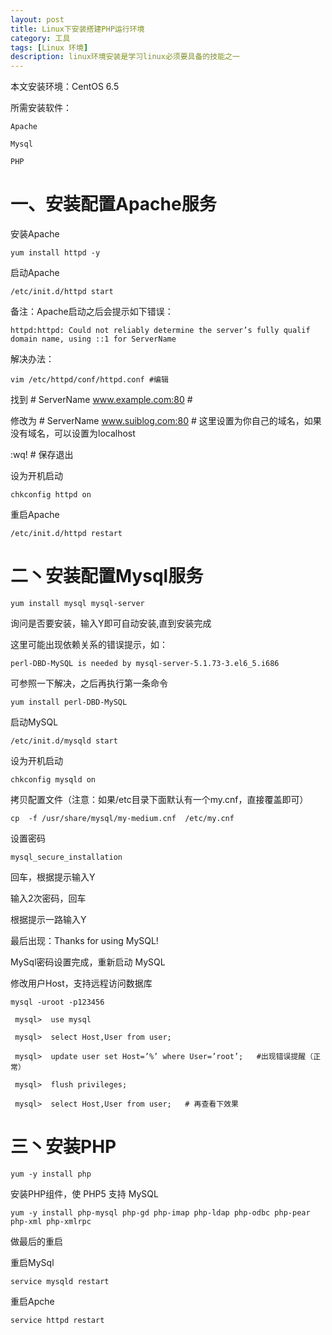 ```yaml
---
layout: post
title: Linux下安装搭建PHP运行环境
category: 工具
tags: [Linux 环境]
description: linux环境安装是学习linux必须要具备的技能之一
---
```


本文安装环境：CentOS 6.5

所需安装软件：

    Apache

    Mysql

    PHP

# 一、安装配置Apache服务

安装Apache

    yum install httpd -y
	
启动Apache

    /etc/init.d/httpd start
	
备注：Apache启动之后会提示如下错误：

    httpd:httpd: Could not reliably determine the server’s fully qualif domain name, using ::1 for ServerName

解决办法：

    vim /etc/httpd/conf/httpd.conf #编辑

找到 # ServerName www.example.com:80 # 

修改为 # ServerName www.suiblog.com:80 # 这里设置为你自己的域名，如果没有域名，可以设置为localhost

:wq! # 保存退出

设为开机启动

    chkconfig httpd on
重启Apache

    /etc/init.d/httpd restart
# 二丶安装配置Mysql服务

    yum install mysql mysql-server
	
询问是否要安装，输入Y即可自动安装,直到安装完成

这里可能出现依赖关系的错误提示，如：

    perl-DBD-MySQL is needed by mysql-server-5.1.73-3.el6_5.i686

可参照一下解决，之后再执行第一条命令

    yum install perl-DBD-MySQL
	
启动MySQL

    /etc/init.d/mysqld start
	
设为开机启动

    chkconfig mysqld on

拷贝配置文件（注意：如果/etc目录下面默认有一个my.cnf，直接覆盖即可）

    cp  -f /usr/share/mysql/my-medium.cnf  /etc/my.cnf
 
设置密码

    mysql_secure_installation
	
回车，根据提示输入Y

输入2次密码，回车

根据提示一路输入Y

最后出现：Thanks for using MySQL!

MySql密码设置完成，重新启动 MySQL

修改用户Host，支持远程访问数据库

    mysql -uroot -p123456
	
     mysql>  use mysql

     mysql>  select Host,User from user;

     mysql>  update user set Host=’%’ where User=’root’;   #出现错误提醒（正常）

     mysql>  flush privileges;

     mysql>  select Host,User from user;   # 再查看下效果

# 三丶安装PHP

    yum -y install php
 
安装PHP组件，使 PHP5 支持 MySQL

    yum -y install php-mysql php-gd php-imap php-ldap php-odbc php-pear php-xml php-xmlrpc

做最后的重启

重启MySql

    service mysqld restart
	
重启Apche

    service httpd restart